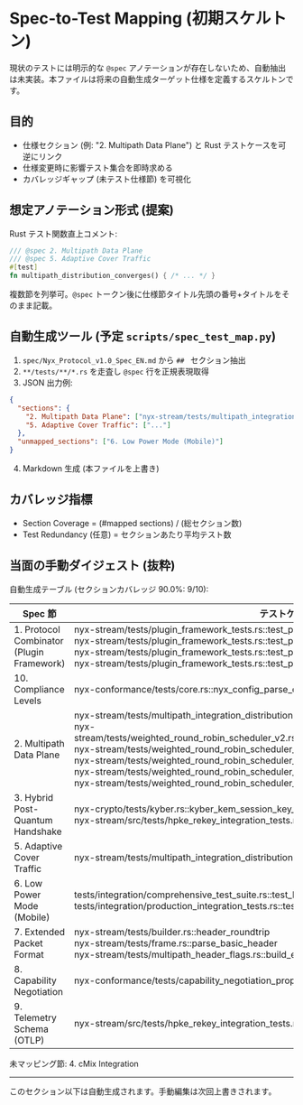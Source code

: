 # Spec-to-Test Mapping (初期スケルトン)

現状のテストには明示的な `@spec` アノテーションが存在しないため、自動抽出は未実装。本ファイルは将来の自動生成ターゲット仕様を定義するスケルトンです。

## 目的
- 仕様セクション (例: "2. Multipath Data Plane") と Rust テストケースを可逆にリンク
- 仕様変更時に影響テスト集合を即時求める
- カバレッジギャップ (未テスト仕様節) を可視化

## 想定アノテーション形式 (提案)
Rust テスト関数直上コメント:
```rust
/// @spec 2. Multipath Data Plane
/// @spec 5. Adaptive Cover Traffic
#[test]
fn multipath_distribution_converges() { /* ... */ }
```
複数節を列挙可。`@spec` トークン後に仕様節タイトル先頭の番号+タイトルをそのまま記載。

## 自動生成ツール (予定 `scripts/spec_test_map.py`)
1. `spec/Nyx_Protocol_v1.0_Spec_EN.md` から `## ` セクション抽出
2. `**/tests/**/*.rs` を走査し `@spec` 行を正規表現取得
3. JSON 出力例:
```json
{
  "sections": {
    "2. Multipath Data Plane": ["nyx-stream/tests/multipath_integration_distribution.rs::multipath_distribution_converges"],
    "5. Adaptive Cover Traffic": ["..."]
  },
  "unmapped_sections": ["6. Low Power Mode (Mobile)"]
}
```
4. Markdown 生成 (本ファイルを上書き)

## カバレッジ指標
- Section Coverage = (#mapped sections) / (総セクション数)
- Test Redundancy (任意) = セクションあたり平均テスト数

## 当面の手動ダイジェスト (抜粋)

自動生成テーブル (セクションカバレッジ 90.0%: 9/10):

| Spec 節 | テストケース |
|---------|--------------|
| 1. Protocol Combinator (Plugin Framework) | nyx-stream/tests/plugin_framework_tests.rs::test_plugin_frame_type_validation<br>nyx-stream/tests/plugin_framework_tests.rs::test_plugin_header_cbor_encoding<br>nyx-stream/tests/plugin_framework_tests.rs::test_plugin_frame_building_and_parsing<br>nyx-stream/tests/plugin_framework_tests.rs::test_plugin_frame_size_limits |
| 10. Compliance Levels | nyx-conformance/tests/core.rs::nyx_config_parse_defaults |
| 2. Multipath Data Plane | nyx-stream/tests/multipath_integration_distribution.rs::multipath_wrr_distribution_matches_weights<br>nyx-stream/tests/weighted_round_robin_scheduler_v2.rs::test_scheduler_creation_and_basic_operations<br>nyx-stream/tests/weighted_round_robin_scheduler_v2.rs::test_path_management<br>nyx-stream/tests/weighted_round_robin_scheduler_v2.rs::test_weight_calculation_from_rtt<br>nyx-stream/tests/weighted_round_robin_scheduler_v2.rs::test_smooth_wrr_distribution<br>nyx-stream/tests/weighted_round_robin_scheduler_v2.rs::test_path_activation_deactivation |
| 3. Hybrid Post-Quantum Handshake | nyx-crypto/tests/kyber.rs::kyber_kem_session_key_matches<br>nyx-stream/src/tests/hpke_rekey_integration_tests.rs::hpke_rekey_triggers_on_packet_threshold |
| 5. Adaptive Cover Traffic | nyx-stream/tests/multipath_integration_distribution.rs::multipath_wrr_distribution_matches_weights |
| 6. Low Power Mode (Mobile) | tests/integration/comprehensive_test_suite.rs::test_low_power_mode<br>tests/integration/production_integration_tests.rs::test_low_power_scenarios |
| 7. Extended Packet Format | nyx-stream/tests/builder.rs::header_roundtrip<br>nyx-stream/tests/frame.rs::parse_basic_header<br>nyx-stream/tests/multipath_header_flags.rs::build_ext_sets_flags_and_appends_path_id |
| 8. Capability Negotiation | nyx-conformance/tests/capability_negotiation_properties.rs::capability_id_strategy |
| 9. Telemetry Schema (OTLP) | nyx-stream/src/tests/hpke_rekey_integration_tests.rs::hpke_rekey_triggers_on_packet_threshold |

未マッピング節: 4. cMix Integration

---
このセクション以下は自動生成されます。手動編集は次回上書きされます。
